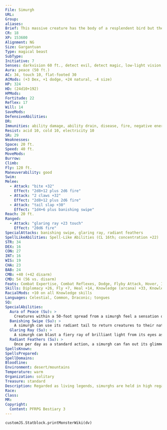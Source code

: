 ```yaml
---
File: Simurgh
URL: 
Group: 
aliases: 
Brief: This massive creature has the body of a resplendent bird but the head of a regal canine.
CR: 18
XP: 153600
Alignment: NG
Size: Gargantuan
Type: magical beast
SubType: 
Initiative: 7
Senses: darkvision 60 ft., detect evil, detect magic, low-light vision; Perception +27
Aura: peace (50 ft.)
AC: 34, touch 10, flat-footed 30
ACMods: (+3 Dex, +1 dodge, +24 natural, -4 size)
HP: 324
HD: (24d10+192)
HPMods: 
Fortitude: 22
Reflex: 17
Will: 14
SaveMods: 
DefensiveAbilities: 
DR: 
Immunities: ability damage, ability drain, disease, fire, negative energy, petrification, poison, sleep
Resist: acid 10, cold 10, electricity 10
SR: 29
Weaknesses: 
Space: 20 ft.
Speed: 40 ft.
MoveMods: 
Burrow: 
Climb: 
Fly: 120 ft.
Maneuverability: good
Swim: 
Melee: 
  - Attack: "bite +32"
    Effect: "2d8+12 plus 2d6 fire"
  - Attack: "2 claws +32"
    Effect: "2d8+12 plus 2d6 fire"
  - Attack: "tail slap +30"
    Effect: "1d4+6 plus banishing swipe"
Reach: 20 ft.
Ranged: 
  - Attack: "glaring ray +23 touch"
    Effect: "20d6 fire"
SpecialAttacks: banishing swipe, glaring ray, radiant feathers
SpellLikeAbilities: Spell-Like Abilities (CL 16th; concentration +22)  Constant-detect evil, detect magic, tongues   At Will-daylight, zone of truth (DC 18)   3/day-flame strike (DC 21), mass cure critical wounds
STR: 34
DEX: 16
CON: 27
INT: 16
WIS: 19
CHA: 23
BAB: 24
CMB: +40 (+42 disarm)
CMD: 54 (56 vs. disarm)
Feats: Combat Expertise, Combat Reflexes, Dodge, Flyby Attack, Hover, Improved Disarm, Improved Initiative, Iron Will, Mobility, Multiattack, Snatch, Wingover
Skills: Diplomacy +26, Fly +7, Heal +14, Knowledge (arcana) +33, Knowledge (dungeoneering) +21, Knowledge (all others) +15, Perception +27, Perform (sing) +19, Survival +14
RacialMods: +10 on all Knowledge skills
Languages: Celestial, Common, Draconic; tongues
SQ: 
SpecialAbilities:
  Aura of Peace (Su): >
    Creatures within a 50-foot spread from a simurgh feel a sensation of peace wash over them, as if affected by calm emotions, except the simurgh can choose which creatures are affected. A DC 28 Will save negates the effects of this aura for 1 round, but a new save must be made each round to continue to resist the effects. The saving throw is Charisma-based.
  Banishing Swipe (Su): >
    A simurgh can use its radiant tail to return creatures to their native planes. In addition to taking damage, any extraplanar creature touched by a simurgh's tail must succeed at a DC 28 Will save or be affected as if by banishment. A creature that makes this save cannot be affected by the same simurgh's banishing swipe for the next 24 hours. The save DC is Charisma-based.
  Glaring Ray (Su): >
    A simurgh can blast a fiery ray of brilliant light from its eyes as a standard action to a range of 100 feet.
  Radiant Feathers (Su): >
    Once per day as a standard action, a simurgh can fan out its glimmering tail feathers and blast its foes with a 100-foot cone of radiant light from its tail. Aside from its size, this attack is identical to a prismatic spray (DC 28). The save is Charisma-based.
SpellsKnown: 
SpellsPrepared: 
SpellDomains: 
Bloodline: 
Environment: desert/mountains
Temperature: warm
Organization: solitary
Treasure: standard
Description: Regarded as living legends, simurghs are held in high regard by desert dwellers. Those who live in the desert lands where these benevolent creatures sometimes reside consider it a lifetime's worth of luck even to spot one soaring through the sky. Simurghs prefer to keep to themselves, well out of the way of lesser creatures and their often dubious morals, though they can be relied upon for aid when called by those in true need and with a pure heart. A simurgh can live for thousands of years, and frequent mentions of these giant avian beings throughout a region's historical record are more often than not sightings of the same creature.
Race: 
Class: 
MR: 
Copyright:
  Content: PFRPG Bestiary 3
---
```

```dataviewjs
customJS.Statblock.printMonsterWiki(dv)
```
